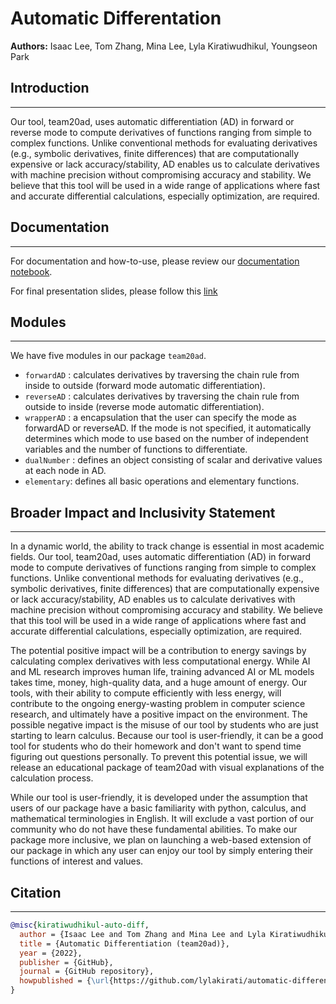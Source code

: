 # Automatic Differentation

**Authors:** Isaac Lee, Tom Zhang, Mina Lee, Lyla Kiratiwudhikul, Youngseon Park

## Introduction
---

 Our tool, team20ad, uses automatic differentiation (AD) in forward or reverse mode to compute derivatives of functions ranging from simple to complex functions. Unlike conventional methods for evaluating derivatives (e.g., symbolic derivatives, finite differences) that are computationally expensive or lack accuracy/stability, AD enables us to calculate derivatives with machine precision without compromising accuracy and stability. We believe that this tool will be used in a wide range of applications where fast and accurate differential calculations, especially optimization, are required.

## Documentation
---

For documentation and how-to-use, please review our [documentation notebook](https://code.harvard.edu/CS107/team20/blob/main/docs/documentation.md).

For final presentation slides, please follow this [link](https://docs.google.com/presentation/d/1QTp1TgBgD-8IoDuCckQiYSAcb674EGMxv8NQPq3YPPE/edit?usp=sharing)

## Modules
---
We have five modules in our package `team20ad`.

* `forwardAD` : calculates derivatives by traversing the chain rule from inside to outside (forward mode automatic differentiation).
* `reverseAD` : calculates derivatives by traversing the chain rule from outside to inside (reverse mode automatic differentiation).
* `wrapperAD` : a encapsulation that the user can specify the mode as forwardAD or reverseAD. If the mode is not specified, it automatically determines which mode to use based on the number of independent variables and the number of functions to differentiate.
* `dualNumber` : defines an object consisting of scalar and derivative values at each node in AD.
* `elementary`: defines all basic operations and elementary functions.

## Broader Impact and Inclusivity Statement
---

 In a dynamic world, the ability to track change is essential in most academic fields. Our tool, team20ad, uses automatic differentiation (AD) in forward mode to compute derivatives of functions ranging from simple to complex functions. Unlike conventional methods for evaluating derivatives (e.g., symbolic derivatives, finite differences) that are computationally expensive or lack accuracy/stability, AD enables us to calculate derivatives with machine precision without compromising accuracy and stability. We believe that this tool will be used in a wide range of applications where fast and accurate differential calculations, especially optimization, are required.

The potential positive impact will be a contribution to energy savings by calculating complex derivatives with less computational energy. While AI and ML research improves human life, training advanced AI or ML models takes time, money, high-quality data, and a huge amount of energy. Our tools, with their ability to compute efficiently with less energy, will contribute to the ongoing energy-wasting problem in computer science research, and ultimately have a positive impact on the environment. The possible negative impact is the misuse of our tool by students who are just starting to learn calculus. Because our tool is user-friendly, it can be a good tool for students who do their homework and don't want to spend time figuring out questions personally. To prevent this potential issue, we will release an educational package of team20ad with visual explanations of the calculation process.

While our tool is user-friendly, it is developed under the assumption that users of our package have a basic familiarity with python, calculus, and mathematical terminologies in English. It will exclude a vast portion of our community who do not have these fundamental abilities. To make our package more inclusive, we plan on launching a web-based extension of our package in which any user can enjoy our tool by simply entering their functions of interest and values. 

## Citation
---

```bibtex
@misc{kiratiwudhikul-auto-diff,
  author = {Isaac Lee and Tom Zhang and Mina Lee and Lyla Kiratiwudhikul and Youngseon Park},
  title = {Automatic Differentiation (team20ad)},
  year = {2022},
  publisher = {GitHub},
  journal = {GitHub repository},
  howpublished = {\url{https://github.com/lylakirati/automatic-differentiation}}
}
```

